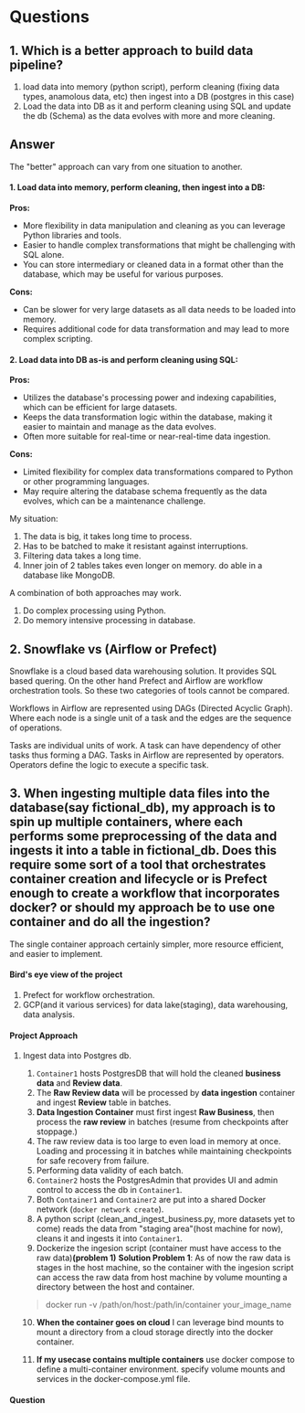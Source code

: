 # Questions

## 1. Which is a better approach to build data pipeline?
1. load data into memory (python script), perform cleaning (fixing data types, anamolous data, etc) then ingest into a DB (postgres in this case)
2. Load the data into DB as it and perform cleaning using SQL and update the db (Schema) as the data evolves with more and more cleaning.
 
## Answer
The "better" approach can vary from one situation to another.

#### 1. Load data into memory, perform cleaning, then ingest into a DB:

**Pros:**

- More flexibility in data manipulation and cleaning as you can leverage Python libraries and tools.
- Easier to handle complex transformations that might be challenging with SQL alone.
- You can store intermediary or cleaned data in a format other than the database, which may be useful for various purposes.

**Cons:**

- Can be slower for very large datasets as all data needs to be loaded into memory.
- Requires additional code for data transformation and may lead to more complex scripting.


#### 2. Load data into DB as-is and perform cleaning using SQL:

**Pros:**

- Utilizes the database's processing power and indexing capabilities, which can be efficient for large datasets.
- Keeps the data transformation logic within the database, making it easier to maintain and manage as the data evolves.
- Often more suitable for real-time or near-real-time data ingestion.

**Cons:**

- Limited flexibility for complex data transformations compared to Python or other programming languages.
- May require altering the database schema frequently as the data evolves, which can be a maintenance challenge.

My situation:
1. The data is big, it takes long time to process.
2. Has to be batched to make it resistant against interruptions.
3. Filtering data takes a long time. 
4. Inner join of 2 tables takes even longer on memory. do able in a database like MongoDB.

A combination of both approaches may work. 
1. Do complex processing using Python.
2. Do memory intensive processing in database.



## 2. Snowflake vs (Airflow or Prefect)
Snowflake is a cloud based data warehousing solution. It provides SQL based quering. On the other hand Prefect and Airflow are workflow orchestration tools. So these two categories of tools cannot be compared. 

Workflows in Airflow are represented using DAGs (Directed Acyclic Graph). Where each node is a single unit of a task and the edges are the sequence of operations. 

Tasks are individual units of work. A task can have dependency of other tasks thus forming a DAG. Tasks in Airflow are represented by operators. Operators define the logic to execute a specific task. 



## 3. When ingesting multiple data files into the database(say fictional_db), my approach is to spin up multiple containers, where each performs some preprocessing of the data and ingests it into a table in fictional_db. Does this require some sort of a tool that orchestrates container creation and lifecycle or is Prefect enough to create a workflow that incorporates docker? or should my approach be to use one container and do all the ingestion?

The single container approach certainly simpler, more resource efficient, and easier to implement. 

#### Bird's eye view of the project

1. Prefect for workflow orchestration.
2. GCP(and it various services) for data lake(staging), data warehousing, data analysis.

#### Project Approach
1. Ingest data into Postgres db.
   1. `Container1` hosts PostgresDB that will hold the cleaned **business data** and **Review data**.
   2. The **Raw Review data** will be processed by **data ingestion** container and ingest **Review** table in batches.
   3. **Data Ingestion Container** must first ingest **Raw Business**, then process the **raw review** in batches (resume from checkpoints after stoppage.)
   4. The raw review data is too large to even load in memory at once. Loading and processing it in batches while maintaining checkpoints for safe recovery from failure.
   5. Performing data validity of each batch.
   6. `Container2` hosts the PostgresAdmin that provides UI and admin control to access the db in `Container1`.
   7. Both `Container1` and `Container2` are put into a shared Docker network (`docker network create`).
   8. A python script (clean_and_ingest_business.py, more datasets yet to come) reads the data from "staging area"(host machine for now), cleans it and ingests it into `Container1`.
   9. Dockerize the ingesion script (container must have access to the raw data)**(problem 1)**
   **Solution Problem 1**: As of now the raw data is stages in the host machine, so the container with the ingesion script can access the raw data from host machine by volume mounting a directory between the host and container.
   > docker run -v /path/on/host:/path/in/container your_image_name

   
   10. **When the container goes on cloud** I can leverage bind mounts to mount a directory from a cloud storage directly into the docker container.

   11. **If my usecase contains multiple containers** use docker compose to define a multi-container environment. specify volume mounts and services in the docker-compose.yml file. 

#### Question